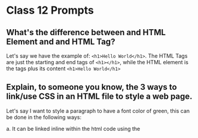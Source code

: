 # Class 12 Prompts

## What's the difference between and HTML Element and and HTML Tag?

Let's say we have the example of:  `<h1>Hello World</h1>`. 
The HTML Tags are just the starting and end tags of `<h1></h1>`, while the HTML element is the tags plus its content `<h1>Hello World</h1>` 



## Explain, to someone you know, the 3 ways to link/use CSS in an HTML file to style a web page.

Let's say I want to style a paragraph to have a font color of green, this can be done in the following ways:

  a. It can be linked inline within the html code using the <style> attribute.  An example would be:
      `<p style="color:green">A red paragraph.</p>`
  
  b. It can be linked internally using a <style> element in the <head> section:
       `<head>
         <style>
             p {color: green;}
         </style>
        </head>`
  
  C. It can be linked externally via an .css stylesheet:
      <link rel="stylesheet" href="styles.css">
  
  -----
  
  Blog 16
  
  


